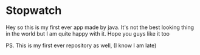 # Stopwatch
Hey so this is my first ever app made by java. It's not the best looking thing in the world but I am quite happy with it. Hope you guys like it too 

PS. This is my first ever repository as well, (I know I am late)
